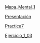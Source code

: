 
[Mapa_Mental_1](https://github.com/christiangarza1505813/fcfm/blob/master/MapaMental_1_1505813.pdf)

[Presentación](https://github.com/christiangarza1505813/fcfm/blob/master/Presentacion_VisualizacionDeDatos_7.pdf)

[Practica7](https://github.com/christiangarza1505813/fcfm/blob/master/Practica%207.ipynb)

[Ejercicio_1_03](https://github.com/ManuelR37/MineriaDatos/blob/master/Mineria_de_datos_003/Ejercicio1.pdf)

